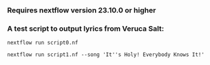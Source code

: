 ### Requires nextflow version 23.10.0 or higher

### A test script to output lyrics from Veruca Salt:

`nextflow run script0.nf`

`nextflow run script1.nf --song 'It''s Holy! Everybody Knows It!'`
